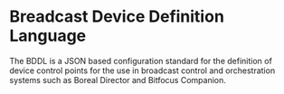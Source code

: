 # Breadcast Device Definition Language
The BDDL is a JSON based configuration standard for the definition of device control points for the use in broadcast control and orchestration systems such as Boreal Director and Bitfocus Companion.